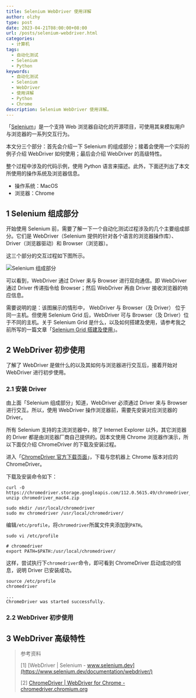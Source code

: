 ```yaml
---
title: Selenium WebDriver 使用详解
author: olzhy
type: post
date: 2023-04-21T08:00:00+08:00
url: /posts/selenium-webdriver.html
categories:
  - 计算机
tags:
  - 自动化测试
  - Selenium
  - Python
keywords:
  - 自动化测试
  - Selenium
  - WebDriver
  - 使用详解
  - Python
  - Chrome
description: Selenium WebDriver 使用详解。
---
```


「[Selenium](https://www.selenium.dev/)」是一个支持 Web 浏览器自动化的开源项目，可使用其来模拟用户与浏览器的一系列交互行为。

本文分三个部分：首先会介绍一下 Selenium 的组成部分；接着会使用一个实际的例子介绍 WebDriver 如何使用；最后会介绍 WebDriver 的高级特性。

整个过程中涉及的代码示例，使用 Python 语言来描述。此外，下面还列出了本文所使用的操作系统及浏览器信息。

- 操作系统：MacOS
- 浏览器：Chrome

## 1 Selenium 组成部分

开始使用 Selenium 前，需要了解一下一个自动化测试过程涉及的几个主要组成部分。它们是 WebDriver（Selenium 提供的针对各个语言的浏览器操作库）、Driver（浏览器驱动）和 Browser（浏览器）。

这三个部分的交互过程如下图所示。

![Selenium 组成部分](https://olzhy.github.io/static/images/uploads/2023/04/selenium-components.svg#center)

可以看到，WebDriver 通过 Driver 来与 Browser 进行双向通信。即 WebDriver 通过 Driver 传递指令给 Browser；然后 WebDriver 再由 Driver 接收浏览器的响应信息。

需要说明的是：该图展示的情形中， WebDriver 与 Browser（及 Driver） 位于同一主机。但使用 Selenium Grid 后，WebDriver 可与 Browser（及 Driver）位于不同的主机。关于 Selenium Grid 是什么，以及如何搭建及使用，请参考我之前所写的一篇文章「[Selenium Grid 搭建及使用](https://olzhy.github.io/posts/selenium-grid.html)」。

## 2 WebDriver 初步使用

了解了 WebDriver 是做什么的以及其如何与浏览器进行交互后，接着开始对 WebDriver 进行初步使用。

### 2.1 安装 Driver

由上面「Selenium 组成部分」知道，WebDriver 必须通过 Driver 来与 Browser 进行交互。所以，使用 WebDriver 操作浏览器前，需要先安装对应浏览器的 Driver。

所有 Selenium 支持的主流浏览器中，除了 Internet Explorer 以外，其它浏览器的 Driver 都是由浏览器厂商自己提供的。因本文使用 Chrome 浏览器作演示，所以下面仅介绍 ChromeDriver 的下载及安装过程。

进入「[ChromeDriver 官方下载页面](https://chromedriver.chromium.org/downloads)」，下载与您机器上 Chrome 版本对应的 ChromeDriver。

下载及安装命令如下：

```shell
curl -O https://chromedriver.storage.googleapis.com/112.0.5615.49/chromedriver_mac64.zip
unzip chromedriver_mac64.zip

sudo mkdir /usr/local/chromedriver
sudo mv chromedriver /usr/local/chromedriver/
```

编辑`/etc/profile`，将`chromedriver`所属文件夹添加到`PATH`。

```shell
sudo vi /etc/profile

# chromedriver
export PATH=$PATH:/usr/local/chromedriver/
```

这样，尝试执行下`chromedriver`命令，即可看到 ChromeDriver 启动成功的信息，说明 Driver 已安装成功。

```shell
source /etc/profile
chromedriver

...
ChromeDriver was started successfully.
```

### 2.2 WebDriver 初步使用

## 3 WebDriver 高级特性

> 参考资料
>
> [1] [WebDriver | Selenium - www.selenium.dev](https://www.selenium.dev/documentation/webdriver/)
>
> [2] [ChromeDriver | WebDriver for Chrome - chromedriver.chromium.org](https://chromedriver.chromium.org/downloads)
